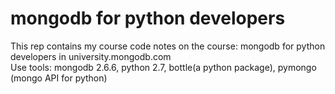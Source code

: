 mongodb for python developers
=============
This rep contains my course code notes on the course: mongodb for python developers in university.mongodb.com  
Use tools: mongodb 2.6.6, python 2.7, bottle(a python package), pymongo (mongo API for python)
